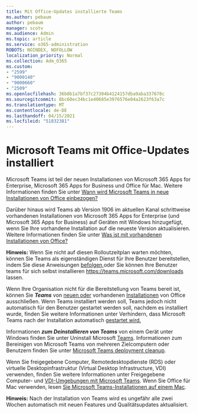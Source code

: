 ```yaml
---
title: Mit Office-Updates installierte Teams
ms.author: pebaum
author: pebaum
manager: scotv
ms.audience: Admin
ms.topic: article
ms.service: o365-administration
ROBOTS: NOINDEX, NOFOLLOW
localization_priority: Normal
ms.collection: Adm_O365
ms.custom:
- "2599"
- "9000140"
- "9000660"
- "2509"
ms.openlocfilehash: 36b0b1a7bf37c27304b4124157dba9aba337678c
ms.sourcegitcommit: 8bc60ec34bc1e40685e3976576e04a2623f63a7c
ms.translationtype: MT
ms.contentlocale: de-DE
ms.lasthandoff: 04/15/2021
ms.locfileid: "51832381"
---
```

# <a name="microsoft-teams-installed-with-office-updates"></a>Microsoft Teams mit Office-Updates installiert

Microsoft Teams ist teil  der neuen Installationen von Microsoft 365 Apps for Enterprise, Microsoft 365 Apps for Business und Office für Mac. Weitere Informationen finden Sie unter [Wann wird Microsoft Teams in neue Installationen von Office einbezogen?](https://docs.microsoft.com/deployoffice/teams-install#when-will-microsoft-teams-start-being-included-with-new-installations-of-microsoft-365-apps)

Darüber hinaus wird Teams ab Version 1906 im  aktuellen Kanal schrittweise vorhandenen Installationen von Microsoft 365 Apps for Enterprise (und Microsoft 365 Apps for Business) auf Geräten mit Windows hinzugefügt, wenn Sie Ihre vorhandene Installation auf die neueste Version aktualisieren. Weitere Informationen finden Sie unter [Was ist mit vorhandenen Installationen von Office?](https://docs.microsoft.com/deployoffice/teams-install#what-about-existing-installations-of-microsoft-365-apps)

**Hinweis:** Wenn Sie nicht auf diesen Rolloutzeitplan warten möchten, können Sie Teams als eigenständigen Dienst für Ihre Benutzer bereitstellen, indem Sie diese Anweisungen [befolgen,](https://docs.microsoft.com/MicrosoftTeams/msi-deployment)oder Sie können Ihre Benutzer teams für sich selbst installieren https://teams.microsoft.com/downloads lassen.

Wenn Ihre Organisation nicht für die Bereitstellung von Teams bereit ist, können Sie ***Teams*** von [neuen oder](https://docs.microsoft.com/deployoffice/teams-install#how-to-exclude-microsoft-teams-from-new-installations-of-microsoft-365-apps) vorhandenen [Installationen](https://docs.microsoft.com/deployoffice/teams-install#use-group-policy-to-control-the-installation-of-microsoft-teams) von Office ausschließen. Wenn Teams installiert werden soll, Teams jedoch nicht automatisch für den Benutzer gestartet werden soll, nachdem es installiert wurde, finden Sie weitere Informationen unter Verhindern, dass Microsoft Teams nach der Installation automatisch [gestartet wird.](https://docs.microsoft.com/deployoffice/teams-install#use-group-policy-to-prevent-microsoft-teams-from-starting-automatically-after-installation)

Informationen ***zum Deinstallieren von Teams*** von einem Gerät unter Windows finden Sie unter Uninstall Microsoft [Teams](https://support.office.com/article/uninstall-microsoft-teams-3b159754-3c26-4952-abe7-57d27f5f4c81). Informationen zum Bereinigen von Microsoft Teams von mehreren Zielcomputern oder Benutzern finden Sie unter [Microsoft Teams deployment cleanup](https://docs.microsoft.com/microsoftteams/scripts/powershell-script-teams-deployment-clean-up).

Wenn Sie freigegebene Computer, Remotedesktopdienste (RDS) oder virtuelle Desktopinfrastruktur (Virtual Desktop Infrastructure, VDI) verwenden, finden Sie weitere Informationen unter Freigegebene Computer- und [VDI-Umgebungen mit Microsoft Teams](https://docs.microsoft.com/deployoffice/teams-install#shared-computer-and-vdi-environments-with-microsoft-teams). Wenn Sie Office für Mac verwenden, lesen [Sie Microsoft Teams-Installationen auf einem Mac](https://docs.microsoft.com/deployoffice/teams-install#microsoft-teams-installations-on-a-mac).

**Hinweis:** Nach der Installation von [](https://docs.microsoft.com/deployoffice/teams-install#feature-and-quality-updates-for-microsoft-teams) Teams wird es ungefähr alle zwei Wochen automatisch mit neuen Features und Qualitätsupdates aktualisiert. 